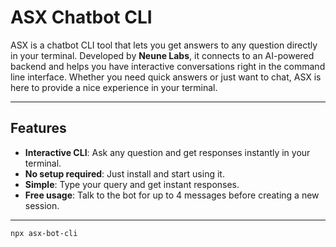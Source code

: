 # ASX Chatbot CLI

ASX is a chatbot CLI tool that lets you get answers to any question directly in your terminal. Developed by **Neune Labs**, it connects to an AI-powered backend and helps you have interactive conversations right in the command line interface. Whether you need quick answers or just want to chat, ASX is here to provide a nice experience in your terminal.

---

## Features

- **Interactive CLI**: Ask any question and get responses instantly in your terminal.
- **No setup required**: Just install and start using it.
- **Simple**: Type your query and get instant responses.
- **Free usage**: Talk to the bot for up to 4 messages before creating a new session.

---

```bash
npx asx-bot-cli
